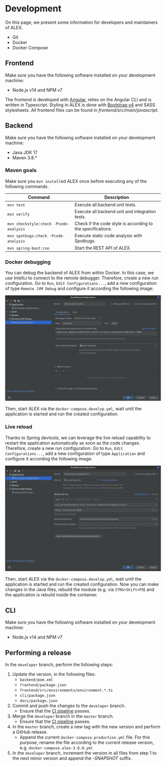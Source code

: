 # Development

On this page, we present some information for developers and maintainers of ALEX.

- Git
- Docker
- Docker Compose


## Frontend

Make sure you have the following software installed on your development machine:

- Node.js v14 and NPM v7

The frontend is developed with [Angular][angular], relies on the Angular CLI and is written in Typescript.
Styling in ALEX is done with [Bootstrap v4][bootstrap] and SASS stylesheets.
All frontend files can be found in *frontend/src/main/javascript*.


## Backend

Make sure you have the following software installed on your development machine:

- Java JDK 17
- Maven 3.8.*

### Maven goals

Make sure you `mvn install`ed ALEX once before executing any of the following commands.

| Command                                 | Description                                                          |
|-----------------------------------------|----------------------------------------------------------------------|
| `mvn test`                              | Execute all backend unit tests.                                      |
| `mvn verify`                            | Execute all backend unit and integration tests.                      |
| `mvn checkstyle:check -Pcode-analysis`  | Check if the code style is according to the specifications.          |
| `mvn spotbugs:check -Pcode-analysis`    | Execute static code analysis with Spotbugs.                          |
| `mvn spring-boot:run`                   | Start the REST API of ALEX.                                          |

### Docker debugging

You can debug the backend of ALEX from within Docker.
In this case, we use IntelliJ to connect to the remote debugger.
Therefore, create a new run configuration.
Go to `Run`, `Edit Configurations...`, add a new configuration of type `Remote JVM Debug` and configure it according the following image:

![Docker debug](./assets/docker-debug.png)

Then, start ALEX via the `docker-compose.develop.yml`, wait until the application is started and run the created configuration.

### Live reload

Thanks to Spring devtools, we can leverage the live reload capability to restart the application automatically as soon as the code changes.
Therefore, create a new run configuration.
Go to `Run`, `Edit Configurations...`, add a new configuration of type `Application` and configure it according the following image:

![Live reload](./assets/live-reload.png)

Then, start ALEX via the `docker-compose.develop.yml`, wait until the application is started and run the created configuration.
Now you can make changes in the Java files, rebuild the module (e.g. via `STRG+Shift+F9`) and the application is rebuild inside the container.

## CLI

Make sure you have the following software installed on your development machine:

- Node.js v14 and NPM v7


## Performing a release

In the `developer` branch, perform the following steps:

1. Update the version, in the following files:
    * `backend/pom.xml`
    * `frontend/package.json`
    * `frontend/src/environments/environment.*.ts`
    * `cli/package.json`
    * `docs/package.json`
2. Commit and push the changes to the `developer` branch.
    - Ensure that the [CI pipeline][ci] passes.
3. Merge the `developer` branch in the `master` branch.
    - Ensure that the [CI pipeline][ci] passes.
4. In the `master` branch, create a new tag with the new version and perform a GitHub release.
    - Append the current `docker-compose.production.yml` file.
      For this purpose, rename the file according to the current release version, e.g. ``docker-compose.alex-3.0.0.yml``
5. In the `developer` branch, increment the version in all files from step 1 to the next minor version and append the *-SNAPSHOT* suffix.
  
  
[angular]: https://angular.io/
[bootstrap]: https://getbootstrap.com/docs/4.3/
[docker]: https://www.docker.com
[ci]: https://github.com/LearnLib/alex/actions
